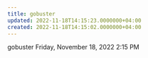 ```yaml
---
title: gobuster
updated: 2022-11-18T14:15:23.0000000+04:00
created: 2022-11-18T14:15:02.0000000+04:00
---
```


gobuster
Friday, November 18, 2022
2:15 PM
